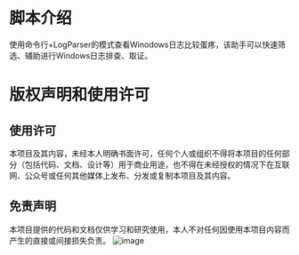 # 脚本介绍
使用命令行+LogParser的模式查看Winodows日志比较蛋疼，该助手可以快速筛选、辅助进行Windows日志排查、取证。
# 版权声明和使用许可
## 使用许可
本项目及其内容，未经本人明确书面许可，任何个人或组织不得将本项目的任何部分（包括代码、文档、设计等）用于商业用途，也不得在未经授权的情况下在互联网、公众号或任何其他媒体上发布、分发或复制本项目及其内容。
## 免责声明
本项目提供的代码和文档仅供学习和研究使用，本人不对任何因使用本项目内容而产生的直接或间接损失负责。
![image](https://github.com/TiggerT/LogAnalysisAssistant/assets/84847715/d997c792-788f-4b2b-b47b-1756ed1a9bb4)
